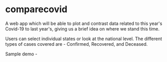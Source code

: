 # comparecovid

A web app which will be able to plot and contrast data related to this year's Covid-19 to last year's, giving us a brief idea on where we stand this time.

Users can select individual states or look at the national level. The different types of cases covered are - Confirmed, Recovered, and Deceased.

Sample demo -
